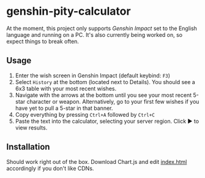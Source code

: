 # genshin-pity-calculator
At the moment, this project only supports *Genshin Impact* set to the English language and running on a PC. It's also currently being worked on, so expect things to break often.

## Usage
1. Enter the wish screen in Genshin Impact (default keybind: `F3`)
2. Select `History` at the bottom (located next to Details). You should see a 6x3 table with your most recent wishes.
3. Navigate with the arrows at the bottom until you see your most recent 5-star character or weapon. Alternatively, go to your first few wishes if you have yet to pull a 5-star in that banner.
4. Copy everything by pressing `Ctrl+A` followed by `Ctrl+C`
5. Paste the text into the calculator, selecting your server region. Click ▶ to view results.

## Installation
Should work right out of the box. Download Chart.js and edit [index.html](index.html) accordingly if you don't like CDNs.
